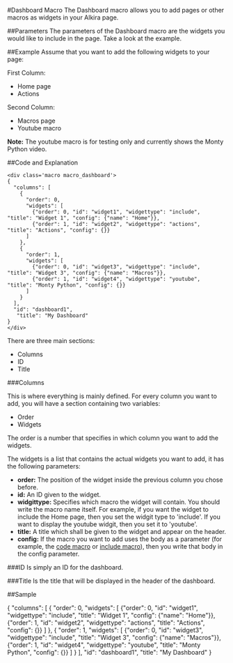 #Dashboard Macro
The Dashboard macro allows you to add pages or other macros as widgets in your Alkira page.


##Parameters
The parameters of the Dashboard macro are the widgets you would like to include in the page. Take a look at the example.


##Example
Assume that you want to add the following widgets to your page:

First Column:

* Home page
* Actions

Second Column:

* Macros page
* Youtube macro

__Note:__ The youtube macro is for testing only and currently shows the Monty Python video.

##Code and Explanation

    <div class='macro macro_dashboard'>
    {
      "columns": [
        {
          "order": 0,
          "widgets": [
            {"order": 0, "id": "widget1", "widgettype": "include", "title": "Widget 1", "config": {"name": "Home"}},
            {"order": 1, "id": "widget2", "widgettype": "actions", "title": "Actions", "config": {}}
          ]
        },
        {
          "order": 1,
          "widgets": [
            {"order": 0, "id": "widget3", "widgettype": "include", "title": "Widget 3", "config": {"name": "Macros"}},
            {"order": 1, "id": "widget4", "widgettype": "youtube", "title": "Monty Python", "config": {}}
          ]
        }
      ],
      "id": "dashboard1",
       "title": "My Dashboard"
    }
    </div>

There are three main sections:

* Columns
* ID
* Title


###Columns

This is where everything is mainly defined. For every column you want to add, you will have a section containing two variables:

* Order
* Widgets

The order is a number that specifies in which column you want to add the widgets.

The widgets is a list that contains the actual widgets you want to add, it has the following parameters:

* __order:__ The position of the widget inside the previous column you chose before.
* __id:__ An ID given to the widget.
* __widgittype:__ Specifies which macro the widget will contain. You should write the macro name itself. For example, if you want the widget to include the Home page, then you set the widgit type to 'include'. If you want to display the youtube widgit, then you set it to 'youtube'.
* __title:__ A title which shall be given to the widget and appear on the header.
* __config:__ If the macro you want to add uses the body as a parameter (for example, the [code macro][] or [include macro][]), then you write that body in the config parameter.


###ID
Is simply an ID for the dashboard.


###Title
Is the title that will be displayed in the header of the dashboard.


##Sample

<div class="macro macro_dashboard">
{
    "columns": [
      {
        "order": 0,
        "widgets": [
          {"order": 0, "id": "widget1", "widgettype": "include", "title": "Widget 1", "config": {"name": "Home"}},
          {"order": 1, "id": "widget2", "widgettype": "actions", "title": "Actions", "config": {}}
        ]
      },
      {
        "order": 1,
        "widgets": [
          {"order": 0, "id": "widget3", "widgettype": "include", "title": "Widget 3", "config": {"name": "Macros"}},
          {"order": 1, "id": "widget4", "widgettype": "youtube", "title": "Monty Python", "config": {}}
        ]
      }
    ], 
    "id": "dashboard1", 
    "title": "My Dashboard"
}
</div>

[code macro]: /sampleapp/#/alkiradocs/MacroCode
[include macro]: /sampleapp/#/alkiradocs/MacroInclude
